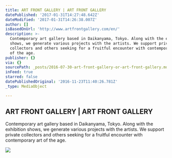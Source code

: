 ```yaml
---
title: ART FRONT GALLERY | ART FRONT GALLERY
datePublished: '2017-01-31T14:27:48.642Z'
dateModified: '2017-01-31T14:26:38.007Z'
author: []
isBasedOnUrl: 'http://www.artfrontgallery.com/en/'
description: >-
  Contemporary art gallery based in Daikanyama, Tokyo. Along with the exhibition
  shows, we generate various projects with the artists. We support private
  collectors and others seeking for a fruitful encounter with contemporary art
  of the age.
publisher: {}
via: {}
sourcePath: _posts/2016-07-30-art-front-gallery-or-art-front-gallery.md
inFeed: true
starred: false
datePublishedOriginal: '2016-11-23T11:40:26.781Z'
_type: MediaObject

---
```

<article style=""><h1>ART FRONT GALLERY | ART FRONT GALLERY</h1><p>Contemporary art gallery based in Daikanyama, Tokyo. Along with the exhibition shows, we generate various projects with the artists. We support private collectors and others seeking for a fruitful encounter with contemporary art of the age.</p><img src="http://www.artfrontgallery.com/img/top/5b7c3dc757fc51a8fb85f782209b436a49d104b6.jpg" /></article>